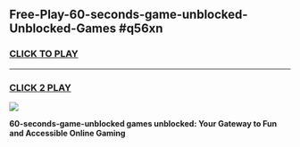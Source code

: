 
## Free-Play-60-seconds-game-unblocked-Unblocked-Games #q56xn
<h3>
<a href="https://news.freeplayer.one?title=60-seconds-game-unblocked&ref=8M">CLICK TO PLAY</a></h3>
<hr>

<h3>
<a href="https://news.freeplayer.one?title=60-seconds-game-unblocked&ref=8M">CLICK 2 PLAY</a>
  
</h3>

<a href="https://news.freeplayer.one?title=60-seconds-game-unblocked&ref=8M"><img src="https://clearcache.store/games.png"></a>


**60-seconds-game-unblocked games unblocked: Your Gateway to Fun and Accessible Online Gaming**
